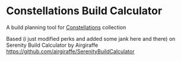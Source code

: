 # Constellations Build Calculator
A build planning tool for [Constellations](https://next.nexusmods.com/skyrimspecialedition/collections/9zfscf) collection




Based (i just modified perks and added some jank here and there) on Serenity Build Calculator by Airgiraffe https://github.com/airgiraffe/SerenityBuildCalculator

